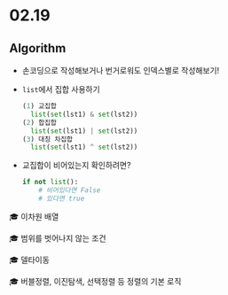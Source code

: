 # 02.19

## Algorithm



* 손코딩으로 작성해보거나 번거로워도 인덱스별로 작성해보기!

* `list`에서 집합 사용하기

  ```python
  (1) 교집합 
  	list(set(lst1) & set(lst2))
  (2) 합집합
  	list(set(lst1) | set(lst2))
  (3) 대칭 차집합
  	list(set(lst1) ^ set(lst2))
  ```

* 교집합이 비어있는지 확인하려면?

  ```python
  if not list():
      # 비어있다면 False
      # 있다면 true
  ```

  

:mortar_board: 이차원 배열

:mortar_board: 범위를 벗어나지 않는 조건

:mortar_board: 델타이동

:mortar_board: 버블정렬, 이진탐색, 선택정렬 등 정렬의 기본 로직

